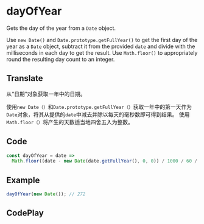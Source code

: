 # dayOfYear

Gets the day of the year from a `Date` object.

Use `new Date()` and `Date.prototype.getFullYear()` to get the first day of the year as a `Date` object, subtract it from the provided `date` and divide with the milliseconds in each day to get the result.
Use `Math.floor()` to appropriately round the resulting day count to an integer.

## Translate

从“日期”对象获取一年中的日期。

使用`new Date（）`和`Date.prototype.getFullYear（）`获取一年中的第一天作为`Date`对象，将其从提供的`date`中减去并除以每天的毫秒数即可得到结果。
使用`Math.floor（）`将产生的天数适当地四舍五入为整数。

## Code

```js
const dayOfYear = date =>
  Math.floor((date - new Date(date.getFullYear(), 0, 0)) / 1000 / 60 / 60 / 24);
```

## Example

```js
dayOfYear(new Date()); // 272
```

## CodePlay

<template>
  <code-play codeplay-id="" />
</template>
